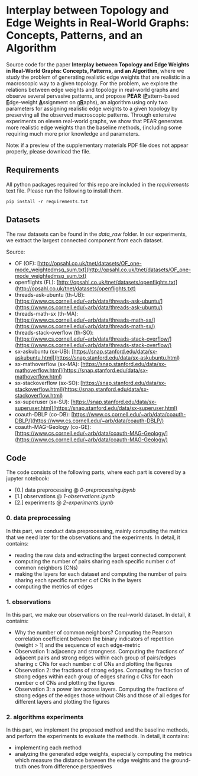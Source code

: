 # Interplay between Topology and Edge Weights in Real-World Graphs: Concepts, Patterns, and an Algorithm

Source code for the paper **Interplay between Topology and Edge Weights in Real-World Graphs: Concepts, Patterns, and an Algorithm**, 
where we study the problem of generating realistic edge weights that are realistic in a macroscopic way to a given topology. 
For the problem, we explore the relations between edge weights and topology in real-world graphs and observe several pervasive patterns,
and propose **PEAR** (<ins><strong>P</strong></ins>attern-based <ins><strong>E</strong></ins>dge-weight <ins><strong>A</strong></ins>ssignment on g<ins><strong>R</strong></ins>aphs),
an algorithm using only two parameters for assigning realistic edge weights to a given topology by preserving all the observed macroscopic patterns.
Through extensive experiments on eleven real-world graphs, we show that PEAR generates more realistic edge weights than the baseline methods, {including some requiring much more prior knowledge and parameters.

Note: if a preview of the supplementary materials PDF file does not appear properly, please download the file.

## Requirements
All python packages required for this repo are included in the *requirements* text file. 
Please run the following to install them.

    pip install -r requirements.txt
 

## Datasets

The raw datasets can be found in the *data_raw* folder.
In our experiments, we extract the largest connected component from each dataset.

Source:

- OF (OF): [http://opsahl.co.uk/tnet/datasets/OF_one-mode_weightedmsg_sum.txt](http://opsahl.co.uk/tnet/datasets/OF_one-mode_weightedmsg_sum.txt)
- openflights (FL): [http://opsahl.co.uk/tnet/datasets/openflights.txt](http://opsahl.co.uk/tnet/datasets/openflights.txt)
- threads-ask-ubuntu (th-UB): [https://www.cs.cornell.edu/~arb/data/threads-ask-ubuntu/](https://www.cs.cornell.edu/~arb/data/threads-ask-ubuntu/)
- threads-math-sx (th-MA): [https://www.cs.cornell.edu/~arb/data/threads-math-sx/](https://www.cs.cornell.edu/~arb/data/threads-math-sx/)
- threads-stack-overflow (th-SO): [https://www.cs.cornell.edu/~arb/data/threads-stack-overflow/](https://www.cs.cornell.edu/~arb/data/threads-stack-overflow/)
- sx-askubuntu (sx-UB): [https://snap.stanford.edu/data/sx-askubuntu.html](https://snap.stanford.edu/data/sx-askubuntu.html)
- sx-mathoverflow (sx-MA): [https://snap.stanford.edu/data/sx-mathoverflow.html](https://snap.stanford.edu/data/sx-mathoverflow.html)
- sx-stackoverflow (sx-SO): [https://snap.stanford.edu/data/sx-stackoverflow.html](https://snap.stanford.edu/data/sx-stackoverflow.html)
- sx-superuser (sx-SU): [https://snap.stanford.edu/data/sx-superuser.html](https://snap.stanford.edu/data/sx-superuser.html)
- coauth-DBLP (co-DB): [https://www.cs.cornell.edu/~arb/data/coauth-DBLP/](https://www.cs.cornell.edu/~arb/data/coauth-DBLP/)
- coauth-MAG-Geology (co-GE): [https://www.cs.cornell.edu/~arb/data/coauth-MAG-Geology/](https://www.cs.cornell.edu/~arb/data/coauth-MAG-Geology/) 

## Code

The code consists of the following parts, where each part is covered by a jupyter notebook: 

- [0.] data preprocessing @ *0-preprocessing.ipynb*
- [1.] observations @ *1-observations.ipynb* 
- [2.] experiments @ *2-experiments.ipynb*
 

### 0. data preprocessing
In this part, we conduct data preprocessing, mainly computing the metrics that we need later for the observations and the experiments.
In detail, it contains:

- reading the raw data and extracting the largest connected component
- computing the number of pairs sharing each specific number c of common neighbors (CNs)
- making the layers for each dataset and computing the number of pairs sharing each specific number c of CNs in the layers
- computing the metrics of edges


### 1. observations
In this part, we make our observations on the real-world dataset.
In detail, it contains:

- Why the number of common neighbors? Computing the Pearson correlation coefficient between the binary indicators of repetition (weight > 1) and the sequence of each edge-metric 
- Observation 1: adjacency and strongness. Computing the fractions of adjacent pairs and strong edges within each group of pairs/edges sharing c CNs for each number c of CNs and plotting the figures
- Observation 2: the fractions of strong edges. Computing the fraction of strong edges within each group of edges sharing c CNs for each number c of CNs and plotting the figures
- Observation 3: a power law across layers. Computing the fractions of strong edges of the edges those without CNs and those of all edges for different layers and plotting the figures

### 2. algorithms experiments
In this part, we implement the proposed method and the baseline methods,
and perform the experiments to evaluate the methods. 
In detail, it contains:

- implementing each method
- analyzing the generated edge weights, especially computing the metrics which measure the distance between the edge weights and the ground-truth ones from difference perspectives
